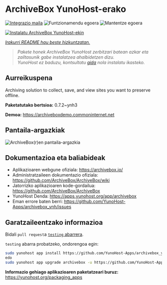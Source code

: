 <!--
Ohart ongi: README hau automatikoki sortu da <https://github.com/YunoHost/apps/tree/master/tools/readme_generator>ri esker
EZ editatu eskuz.
-->

# ArchiveBox YunoHost-erako

[![Integrazio maila](https://dash.yunohost.org/integration/archivebox.svg)](https://ci-apps.yunohost.org/ci/apps/archivebox/) ![Funtzionamendu egoera](https://ci-apps.yunohost.org/ci/badges/archivebox.status.svg) ![Mantentze egoera](https://ci-apps.yunohost.org/ci/badges/archivebox.maintain.svg)

[![Instalatu ArchiveBox YunoHost-ekin](https://install-app.yunohost.org/install-with-yunohost.svg)](https://install-app.yunohost.org/?app=archivebox)

*[Irakurri README hau beste hizkuntzatan.](./ALL_README.md)*

> *Pakete honek ArchiveBox YunoHost zerbitzari batean azkar eta zailtasunik gabe instalatzea ahalbidetzen dizu.*  
> *YunoHost ez baduzu, kontsultatu [gida](https://yunohost.org/install) nola instalatu ikasteko.*

## Aurreikuspena

Archiving solution to collect, save, and view sites you want to preserve offline.


**Paketatutako bertsioa:** 0.7.2~ynh3

**Demoa:** <https://archiveboxdemo.commoninternet.net>

## Pantaila-argazkiak

![ArchiveBox(r)en pantaila-argazkia](./doc/screenshots/screenshot_archivebox1.png)

## Dokumentazioa eta baliabideak

- Aplikazioaren webgune ofiziala: <https://archivebox.io/>
- Administratzaileen dokumentazio ofiziala: <https://github.com/ArchiveBox/ArchiveBox/wiki>
- Jatorrizko aplikazioaren kode-gordailua: <https://github.com/ArchiveBox/ArchiveBox>
- YunoHost Denda: <https://apps.yunohost.org/app/archivebox>
- Eman errore baten berri: <https://github.com/YunoHost-Apps/archivebox_ynh/issues>

## Garatzaileentzako informazioa

Bidali `pull request`a [`testing` abarrera](https://github.com/YunoHost-Apps/archivebox_ynh/tree/testing).

`testing` abarra probatzeko, ondorengoa egin:

```bash
sudo yunohost app install https://github.com/YunoHost-Apps/archivebox_ynh/tree/testing --debug
edo
sudo yunohost app upgrade archivebox -u https://github.com/YunoHost-Apps/archivebox_ynh/tree/testing --debug
```

**Informazio gehiago aplikazioaren paketatzeari buruz:** <https://yunohost.org/packaging_apps>
